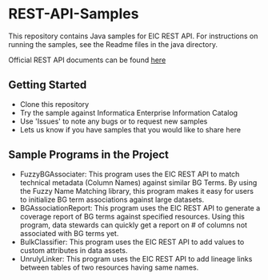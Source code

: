 # REST-API-Samples
This repository contains Java samples for EIC REST API. For instructions on running the samples, see the Readme files in the java directory.

Official REST API documents can be found [here](https://kb.informatica.com/proddocs/Product%20Documentation/6/IN_102_EnterpriseInformationCatalog[REST-API]Reference_en.pdf)

Getting Started
---------------

* Clone this repository
* Try the sample against Informatica Enterprise Information Catalog
* Use 'Issues' to note any bugs or to request new samples
* Lets us know if you have samples that you would like to share here

Sample Programs in the Project
------------------------------
* FuzzyBGAssociater: This program uses the EIC REST API to match technical metadata (Column Names) against similar BG Terms. By using the Fuzzy Name Matching library, this program makes it easy for users to initialize BG term associations against large datasets.
* BGAssociationReport: This program uses the EIC REST API to generate a coverage report of BG terms against specified resources. Using this program, data stewards can quickly get a report on # of columns not associated with BG terms yet.
* BulkClassifier: This program uses the EIC REST API to add values to custom attributes in data assets.
* UnrulyLinker: This program uses the EIC REST API to add lineage links between tables of two resources having same names.

